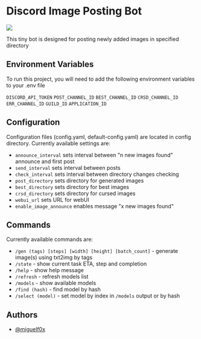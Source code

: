 # Discord Image Posting Bot

<a href="https://codeclimate.com/github/miguelf0x/DiscordImagePostingBot/maintainability"><img src="https://api.codeclimate.com/v1/badges/1351c9d4bc079e3137e0/maintainability" /></a>

This tiny bot is designed for posting newly added images in specified directory

## Environment Variables

To run this project, you will need to add the following environment variables to your .env file

`DISCORD_API_TOKEN`
`POST_CHANNEL_ID`
`BEST_CHANNEL_ID`
`CRSD_CHANNEL_ID`
`ERR_CHANNEL_ID`
`GUILD_ID`
`APPLICATION_ID`

## Configuration

Configuration files (config.yaml, default-config.yaml) are located in config directory. 
Currently available settings are:
* `announce_interval` sets interval between "n new images found" announce and first post
* `send_interval` sets interval between posts
* `check_interval` sets interval between directory changes checking
* `post_directory` sets directory for generated images
* `best_directory` sets directory for best images
* `crsd_directory` sets directory for cursed images
* `webui_url` sets URL for webUI
* `enable_image_announce` enables message "x new images found"

## Commands

Currently available commands are:

* `/gen (tags) [steps] [width] [height] [batch_count]` - generate image(s) using txt2img by tags
* `/state` - show current task ETA, step and completion
* `/help` - show help message
* `/refresh` - refresh models list
* `/models` - show available models
* `/find (hash)` - find model by hash
* `/select (model)` - set model by index in `/models` output or by hash

## Authors

- [@miguelf0x](https://www.github.com/miguelf0x)

